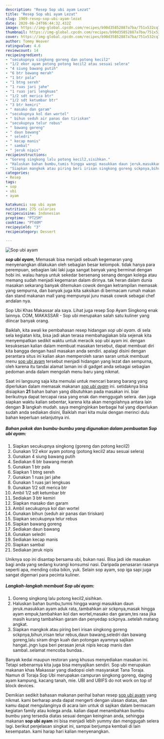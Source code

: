 ```yaml
---
description: "Resep Sop ubi ayam Lezat"
title: "Resep Sop ubi ayam Lezat"
slug: 1909-resep-sop-ubi-ayam-lezat
date: 2020-06-24T06:44:32.432Z
image: https://img-global.cpcdn.com/recipes/b90d35852887a7ba/751x532cq70/sop-ubi-ayam-foto-resep-utama.jpg
thumbnail: https://img-global.cpcdn.com/recipes/b90d35852887a7ba/751x532cq70/sop-ubi-ayam-foto-resep-utama.jpg
cover: https://img-global.cpcdn.com/recipes/b90d35852887a7ba/751x532cq70/sop-ubi-ayam-foto-resep-utama.jpg
author: Tommy Weaver
ratingvalue: 4.6
reviewcount: 14
recipeingredient:
- "secukupnya singkong goreng dan potong kecil2"
- "1/2 ekor ayam potong potong kecil2 atau sesuai selera"
- "4 siung bawang putih"
- "6 btr bawang merah"
- "1 btr pala"
- "1 btng sereh"
- "1 ruas jari jahe"
- "1 ruas jari lengkuas"
- "1/2 sdt merica btr"
- "1/2 sdt ketumbar btr"
- "3 btr kemiri"
- " masako dan garam"
- "secukupnya kol dan wortel"
- " bihun seduh air panas dan tiriskan"
- "secukupnya telur rebus"
- " bawang goreng"
- " daun bawang"
- " seledri"
- " kecap manis"
- " sambal"
- " jeruk nipis"
recipeinstructions:
- "Goreng singkong lalu potong kecil2,sisihkan."
- "Haluskan bahan bumbu,tumis hingga wangi masukkan daun jeruk.masukkan ayam aduk rata,.tambahkan air sckpnya,masak hingga ayam empuk,tambahkan kol dan wortel,masako dan garam,tes rasa jika masih kurang tambahkan garam dan penyedap sckpnya..setelah matang angkat."
- "Siapkan mangkok atau piring beri irisan singkong goreng sckpnya,bihun,irisan telur rebus,daun bawang,seledri dan bawang goreng,lalu siram dngn kuah dan potongan ayamnya sajikan hangat..jngn lupa beri perasan jeruk nipis kecap manis dan sambal..selamat mencoba bundaa.."
categories:
- Resep
tags:
- sop
- ubi
- ayam

katakunci: sop ubi ayam 
nutrition: 275 calories
recipecuisine: Indonesian
preptime: "PT25M"
cooktime: "PT40M"
recipeyield: "3"
recipecategory: Dessert

---
```



![Sop ubi ayam](https://img-global.cpcdn.com/recipes/b90d35852887a7ba/751x532cq70/sop-ubi-ayam-foto-resep-utama.jpg)

<b><i>sop ubi ayam</i></b>, Memasak bisa menjadi sebuah kegemaran yang menyenangkan dilakukan oleh sebagian besar kelompok. tidak hanya para perempuan, sebagian laki laki juga sangat banyak yang berminat dengan hobi ini. walau hanya untuk sekedar bersenang senang dengan kolega atau memang sudah menjadi kegemaran dalam dirinya. tak heran dalam dunia masakan sekarang banyak ditemukan cowok dengan ketrampilan memasak yang sempurna, dan banyak juga kita saksikan di bermacam rumah makan dan stand makanan mall yang mempunyai juru masak cowok sebagai chef andalan nya.

Sop Ubi Khas Makassar ala saya. Lihat juga resep Sop Ayam Singkong enak lainnya. COM, MAKASSAR - Sop ubi merupakan salah satu kuliner yang diincar banyak orang.

Baiklah, kita awali ke pembahasan resep hidangan <i>sop ubi ayam</i>. di sela sela kegiatan kita, bisa jadi akan terasa membahagiakan bila sejenak kita menyempatkan sedikit waktu untuk meracik sop ubi ayam ini. dengan kesuksesan kalian dalam membuat masakan tersebut, dapat membuat diri kita bangga dengan hasil masakan anda sendiri. apalagi disini dengan perantara situs ini kalian akan memperoleh saran saran untuk membuat menu <u>sop ubi ayam</u> tersebut menjadi hidangan yang lezat dan sempurna, oleh karena itu tandai alamat laman ini di gadget anda sebagai sebagian pedoman anda dalam mengolah menu baru yang nikmat.


Saat ini langsung saja kita memulai untuk mencari barang barang yang diperlukan dalam memasak makanan <u><i>sop ubi ayam</i></u> ini. setidaknya bisa disiapkan <b>21</b> bahan bahan yang dibutuhkan pada masakan ini. biar berikutnya dapat tercapai rasa yang enak dan menggugah selera. dan juga siapkan waktu kalian sebentar, karena kita akan mengolahnya antara lain dengan <b>3</b> langkah mudah. saya menginginkan berbagai hal yang diperlukan sudah anda sediakan disini, Baiklah mari kita mulai dengan merinci dulu bahan keperluan selanjutnya ini.

<!--inarticleads1-->

##### Bahan pokok dan bumbu-bumbu yang digunakan dalam pembuatan Sop ubi ayam:

1. Siapkan secukupnya singkong (goreng dan potong kecil2)
1. Gunakan 1/2 ekor ayam potong (potong kecil2 atau sesuai selera)
1. Gunakan 4 siung bawang putih
1. Sediakan 6 btr bawang merah
1. Gunakan 1 btr pala
1. Siapkan 1 btng sereh
1. Gunakan 1 ruas jari jahe
1. Gunakan 1 ruas jari lengkuas
1. Gunakan 1/2 sdt merica btr
1. Ambil 1/2 sdt ketumbar btr
1. Sediakan 3 btr kemiri
1. Siapkan  masako dan garam
1. Ambil secukupnya kol dan wortel
1. Gunakan  bihun (seduh air panas dan tiriskan)
1. Siapkan secukupnya telur rebus
1. Siapkan  bawang goreng
1. Sediakan  daun bawang
1. Gunakan  seledri
1. Sediakan  kecap manis
1. Siapkan  sambal
1. Sediakan  jeruk nipis


Uniknya sop ini disantap bersama ubi, bukan nasi. Bisa jadi ide masakan bagi anda yang sedang kurangi konsumsi nasi. Daripada penasaran rasanya seperti apa, mending coba bikin, yuk. Selain sop ayam, sop iga sapi juga sangat digemari para pecinta kuliner. 

<!--inarticleads2-->

##### Langkah-langkah membuat Sop ubi ayam:

1. Goreng singkong lalu potong kecil2,sisihkan.
1. Haluskan bahan bumbu,tumis hingga wangi masukkan daun jeruk.masukkan ayam aduk rata,.tambahkan air sckpnya,masak hingga ayam empuk,tambahkan kol dan wortel,masako dan garam,tes rasa jika masih kurang tambahkan garam dan penyedap sckpnya..setelah matang angkat.
1. Siapkan mangkok atau piring beri irisan singkong goreng sckpnya,bihun,irisan telur rebus,daun bawang,seledri dan bawang goreng,lalu siram dngn kuah dan potongan ayamnya sajikan hangat..jngn lupa beri perasan jeruk nipis kecap manis dan sambal..selamat mencoba bundaa..


Banyak kedai maupun restoran yang khusus menyediakan masakan ini. Tetapi sebenarnya kita juga bisa menyajikan sendiri. Sop ubi merupakan makanan khas Makassar yang diadopsi oleh masyarakat Tana Toraja. Namun di Toraja Sop Ubi merupakan campuran singkong goreng, daging ayam kampung, kacang tanah, mie. UBI and UBIFS do not work on top of block devices. 

Demikian sedikit bahasan makanan perihal bahan resep <u>sop ubi ayam</u> yang nikmat. kami berharap anda dapat mengerti dengan ulasan diatas, dan kamu dapat mengulanginya di acara lain untuk di sajikan dalam bermacam kegiatan family atau kolega anda. kalian dapat menambahkan bumbu bumbu yang tersedia diatas sesuai dengan keinginan anda, sehingga makanan <b>sop ubi ayam</b> ini bisa menjadi lebih yummy dan menggugah selera lagi. berikut penjelasan singkat ini, sampai berjumpa kembali di lain kesempatan. kami harap hari kalian menyenangkan.
